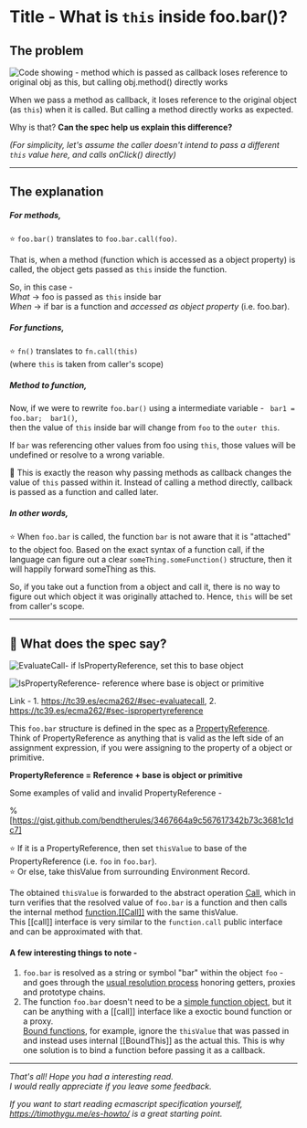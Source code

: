 # Title - What is `this` inside foo.bar()? 

## The problem

![Code showing - method which is passed as callback loses reference to original obj as this, but calling obj.method() directly works](https://cdn.hashnode.com/res/hashnode/image/upload/v1584584613992/rwNrFCElj.png)

When we pass a method as callback, it loses reference to the original object (as `this`) when it is called.
But calling a method directly works as expected.

Why is that? **Can the spec help us explain this difference?**

*(For simplicity, let's assume the caller doesn't intend to pass a different `this` value here, and calls onClick() directly)*

------

## The explanation

##### For methods,
⭐️ `foo.​bar()` translates to `foo.bar.call(foo)`.

That is, when a method (function which is accessed as a object property) is called, the object gets passed as `this` inside the function.

So, in this case -  
*What* →  foo is passed as `this` inside bar  
*When* →  if bar is a function and *accessed as object property* (i.e. foo.bar).  

##### For functions, 
⭐️ `fn()` translates to `fn.​call(this)`   
(where `this` is taken from caller's scope)

##### Method to function, 
Now, if we were to rewrite `foo.bar()` using a intermediate variable - ` bar1 = foo.​bar;  bar1()`,  
then the value of `this` inside bar will change from `foo` to the `outer this`.

If `bar` was referencing other values from foo using `this`, those values will be undefined or resolve to a wrong variable.

🧠 This is exactly the reason why passing methods as callback changes the value of `this` passed within it. Instead of calling a method directly, callback is passed as a function and called later.

##### In other words,

⭐️ When `foo.bar` is called, the function `bar` is not aware that it is "attached" to the object foo. Based on the exact syntax of a function call, if the language can figure out a clear `someThing.someFunction()` structure, then it will happily forward someThing as this.

So, if you take out a function from a object and call it, there is no way to figure out which object it was originally attached to. Hence, `this` will be set from caller's scope.

-------

## 📖 What does the spec say? 

![EvaluateCall- if IsPropertyReference, set this to base object](https://cdn.hashnode.com/res/hashnode/image/upload/v1584625813403/gPjSBUHIZ.png)

![IsPropertyReference- reference where base is object or primitive](https://cdn.hashnode.com/res/hashnode/image/upload/v1584625822167/ZmBSyVj95.png)

Link - 1. https://tc39.es/ecma262/#sec-evaluatecall, 2. https://tc39.es/ecma262/#sec-ispropertyreference

This `foo.bar` structure is defined in the spec as a [PropertyReference](https://tc39.es/ecma262/#sec-ispropertyreference).  
Think of PropertyReference as anything that is valid as the left side of an assignment expression, if you were assigning to the property of a object or primitive.  

**PropertyReference = Reference + base is object or primitive**

Some examples of valid and invalid PropertyReference -

%[https://gist.github.com/bendtherules/3467664a9c567617342b73c3681c1dc7]


⭐️ If it is a PropertyReference, then set `thisValue` to base of the PropertyReference (i.e. `foo` in `foo.bar`).  
⭐️ Or else, take thisValue from surrounding Environment Record.

The obtained `thisValue` is forwarded to the abstract operation [Call](https://tc39.es/ecma262/#sec-call), which in turn verifies that the resolved value of `foo.bar` is a function and then calls the internal method [function.[[Call]]](https://tc39.es/ecma262/#sec-built-in-function-objects-call-thisargument-argumentslist) with the same thisValue.  
This [[call]] interface is very similar to the `function.call` public interface and can be approximated with that.

#### A few interesting things to note -
1. `foo.bar` is resolved as a string or symbol "bar" within the object `foo` - and goes through the [usual resolution process](https://tc39.es/ecma262/#sec-getvalue) honoring getters, proxies and prototype chains.
2. The function `foo.bar` doesn't need to be a  [simple function object](https://tc39.es/ecma262/#sec-ecmascript-function-objects), but it can be anything with a [[call]] interface like a exoctic bound function or a proxy.  
 [Bound functions](https://tc39.es/ecma262/#sec-bound-function-exotic-objects-call-thisargument-argumentslist), for example, ignore the `thisValue` that was passed in and instead uses internal [[BoundThis]] as the actual this. This is why one solution is to bind a function before passing it as a callback.

----

*That's all! Hope you had a interesting read.  
I would really appreciate if you leave some feedback.*

*If you want to start reading ecmascript specification yourself, https://timothygu.me/es-howto/ is a great starting point.*